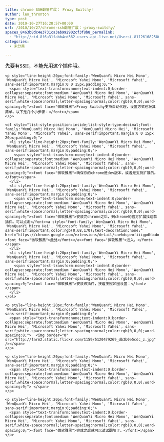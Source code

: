 ```yaml
---
title: chrome SSH翻墙扩展： Proxy Switchy!
author: leo_thronton
type: post
date: 2010-10-27T16:28:57+00:00
url: /2010/10/27/chrome-ssh翻墙扩展：-proxy-switchy/
spaces_8463b8dc4e3731ca3ab992902cf3f8b8_permalink:
  - "http://cid-8f6a31fabb4cd362.users.api.live.net/Users(-8112616825800567966)/Blogs('8F6A31FABB4CD362!102')/Entries('8F6A31FABB4CD362!1097')?authkey=yuBuArwciRo%24"
categories:
  - 未分类

---
```

<div id="msgcns!8F6A31FABB4CD362!1097" class="bvMsg">
  <div>
    <p style="line-height:20px;font-family:'WenQuanYi Micro Hei Mono', 'WenQuanYi Micro Hei', 'Microsoft Yahei Mono', 'Microsoft Yahei', sans-serif!important;margin:0 0 15px;padding:0;">
      <span style="text-transform:none;text-indent:0;border-collapse:separate;font:medium 'WenQuanYi Micro Hei Mono', 'WenQuanYi Micro Hei', 'Microsoft Yahei Mono', 'Microsoft Yahei', sans-serif;white-space:normal;letter-spacing:normal;color:rgb(0,0,0);word-spacing:0;"><font face="微软雅黑">先要有SSH，不能光用这个插件哦。</font></span>
    </p>
    
    <p style="line-height:20px;font-family:'WenQuanYi Micro Hei Mono', 'WenQuanYi Micro Hei', 'Microsoft Yahei Mono', 'Microsoft Yahei', sans-serif!important;margin:0 0 15px;padding:0;">
      <span style="text-transform:none;text-indent:0;border-collapse:separate;font:medium 'WenQuanYi Micro Hei Mono', 'WenQuanYi Micro Hei', 'Microsoft Yahei Mono', 'Microsoft Yahei', sans-serif;white-space:normal;letter-spacing:normal;color:rgb(0,0,0);word-spacing:0;"><font face="微软雅黑">Proxy Switchy支持自动代理，设置方式也极其简单。以下是几个小步骤：</font></span>
    </p>
    
    <ol style="list-style-position:inside;list-style-type:decimal;font-family:'WenQuanYi Micro Hei Mono', 'WenQuanYi Micro Hei', 'Microsoft Yahei Mono', 'Microsoft Yahei', sans-serif!important;margin:0 0 15px 20px;padding:0;">
      <li style="line-height:20px;font-family:'WenQuanYi Micro Hei Mono', 'WenQuanYi Micro Hei', 'Microsoft Yahei Mono', 'Microsoft Yahei', sans-serif!important;margin:0;padding:0;">
        <span style="text-transform:none;text-indent:0;border-collapse:separate;font:medium 'WenQuanYi Micro Hei Mono', 'WenQuanYi Micro Hei', 'Microsoft Yahei Mono', 'Microsoft Yahei', sans-serif;white-space:normal;letter-spacing:normal;color:rgb(0,0,0);word-spacing:0;"><font face="微软雅黑">确保你的chrome是dev版本，或者是支持扩展的。</font></span>
      </li>
      <li style="line-height:20px;font-family:'WenQuanYi Micro Hei Mono', 'WenQuanYi Micro Hei', 'Microsoft Yahei Mono', 'Microsoft Yahei', sans-serif!important;margin:0;padding:0;">
        <span style="text-transform:none;text-indent:0;border-collapse:separate;font:medium 'WenQuanYi Micro Hei Mono', 'WenQuanYi Micro Hei', 'Microsoft Yahei Mono', 'Microsoft Yahei', sans-serif;white-space:normal;letter-spacing:normal;color:rgb(0,0,0);word-spacing:0;"><font face="微软雅黑">安装完chrome之后，到chrome的官方扩展找这款插件。可以点击</font><a style="font-family:'WenQuanYi Micro Hei Mono', 'WenQuanYi Micro Hei', 'Microsoft Yahei Mono', 'Microsoft Yahei', sans-serif!important;color:rgb(0,68,170);text-decoration:none;" href="https://chrome.google.com/extensions/detail/caehdcpeofiiigpdhbabniblemipncjj"><font face="微软雅黑">此处</font></a><font face="微软雅黑">进入。</font></span>
      </li>
      <li style="line-height:20px;font-family:'WenQuanYi Micro Hei Mono', 'WenQuanYi Micro Hei', 'Microsoft Yahei Mono', 'Microsoft Yahei', sans-serif!important;margin:0;padding:0;">
        <span style="text-transform:none;text-indent:0;border-collapse:separate;font:medium 'WenQuanYi Micro Hei Mono', 'WenQuanYi Micro Hei', 'Microsoft Yahei Mono', 'Microsoft Yahei', sans-serif;white-space:normal;letter-spacing:normal;color:rgb(0,0,0);word-spacing:0;"><font face="微软雅黑">安装该插件，接着按照如图设置：</font></span>
      </li>
    </ol>
    
    <p style="line-height:20px;font-family:'WenQuanYi Micro Hei Mono', 'WenQuanYi Micro Hei', 'Microsoft Yahei Mono', 'Microsoft Yahei', sans-serif!important;margin:0;padding:0;">
      <span style="text-transform:none;text-indent:0;border-collapse:separate;font:medium 'WenQuanYi Micro Hei Mono', 'WenQuanYi Micro Hei', 'Microsoft Yahei Mono', 'Microsoft Yahei', sans-serif;white-space:normal;letter-spacing:normal;color:rgb(0,0,0);word-spacing:0;">  <img border="0" src="http://farm2.static.flickr.com/1159/5120479269_db3b0e5cdc_z.jpg" /></span>
    </p>
    
    <p style="line-height:20px;font-family:'WenQuanYi Micro Hei Mono', 'WenQuanYi Micro Hei', 'Microsoft Yahei Mono', 'Microsoft Yahei', sans-serif!important;margin:0;padding:0;">
      <span style="text-transform:none;text-indent:0;border-collapse:separate;font:medium 'WenQuanYi Micro Hei Mono', 'WenQuanYi Micro Hei', 'Microsoft Yahei Mono', 'Microsoft Yahei', sans-serif;white-space:normal;letter-spacing:normal;color:rgb(0,0,0);word-spacing:0;"> </span>
    </p>
    
    <p style="line-height:20px;font-family:'WenQuanYi Micro Hei Mono', 'WenQuanYi Micro Hei', 'Microsoft Yahei Mono', 'Microsoft Yahei', sans-serif!important;margin:0;padding:0;">
      <span style="text-transform:none;text-indent:0;border-collapse:separate;font:medium 'WenQuanYi Micro Hei Mono', 'WenQuanYi Micro Hei', 'Microsoft Yahei Mono', 'Microsoft Yahei', sans-serif;white-space:normal;letter-spacing:normal;color:rgb(0,0,0);word-spacing:0;"><font face="微软雅黑">完成之后就可以试试翻墙了。</font></span>
    </p>
  </div>
</div>